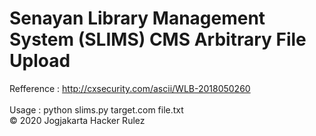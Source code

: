 # Senayan Library Management System (SLIMS) CMS Arbitrary File Upload
Refference : http://cxsecurity.com/ascii/WLB-2018050260<br>
<br>
Usage : python slims.py target.com file.txt
<br>
© 2020 Jogjakarta Hacker Rulez
